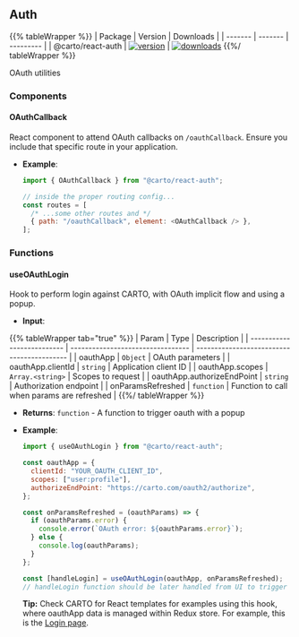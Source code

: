 ## Auth

{{% tableWrapper %}}
| Package | Version | Downloads |
| ------- | ------- | --------- |
| @carto/react-auth  | <a href="https://npmjs.org/package/@carto/react-auth">  <img src="https://img.shields.io/npm/v/@carto/react-auth.svg?style=flat-square" alt="version" /></a> | <a href="https://npmjs.org/package/@carto/react-auth">  <img src="https://img.shields.io/npm/dt/@carto/react-auth.svg?style=flat-square" alt="downloads" /></a>
{{%/ tableWrapper %}}

OAuth utilities

### Components

#### OAuthCallback

React component to attend OAuth callbacks on `/oauthCallback`. Ensure you include that specific route in your application.

- **Example**:

  ```js
  import { OAuthCallback } from "@carto/react-auth";

  // inside the proper routing config...
  const routes = [
    /* ...some other routes and */
    { path: "/oauthCallback", element: <OAuthCallback /> },
  ];
  ```

### Functions

#### useOAuthLogin

Hook to perform login against CARTO, with OAuth implicit flow and using a popup.

- **Input**:

{{% tableWrapper tab="true" %}}
| Param                      | Type                              | Description                                |
| -------------------------- | --------------------------------- | ------------------------------------------ |
| oauthApp                   | <code>Object</code>               | OAuth parameters                           |
| oauthApp.clientId          | <code>string</code>               | Application client ID                      |
| oauthApp.scopes            | <code>Array.&lt;string&gt;</code> | Scopes to request                          |
| oauthApp.authorizeEndPoint | <code>string</code>               | Authorization endpoint                     |
| onParamsRefreshed          | <code>function</code>             | Function to call when params are refreshed |
{{%/ tableWrapper %}}

- **Returns**: <code>function</code> - A function to trigger oauth with a popup

- **Example**:

  ```js
  import { useOAuthLogin } from "@carto/react-auth";

  const oauthApp = {
    clientId: "YOUR_OAUTH_CLIENT_ID",
    scopes: ["user:profile"],
    authorizeEndPoint: "https://carto.com/oauth2/authorize",
  };

  const onParamsRefreshed = (oauthParams) => {
    if (oauthParams.error) {
      console.error(`OAuth error: ${oauthParams.error}`);
    } else {
      console.log(oauthParams);
    }
  };

  const [handleLogin] = useOAuthLogin(oauthApp, onParamsRefreshed);
  // handleLogin function should be later handled from UI to trigger the flow
  ```

  **Tip:** Check CARTO for React templates for examples using this hook, where oauthApp data is managed within Redux store. For example, this is the [Login page](https://github.com/CartoDB/carto-react-template/blob/master/template-skeleton/template/src/components/views/login/Login.js).
